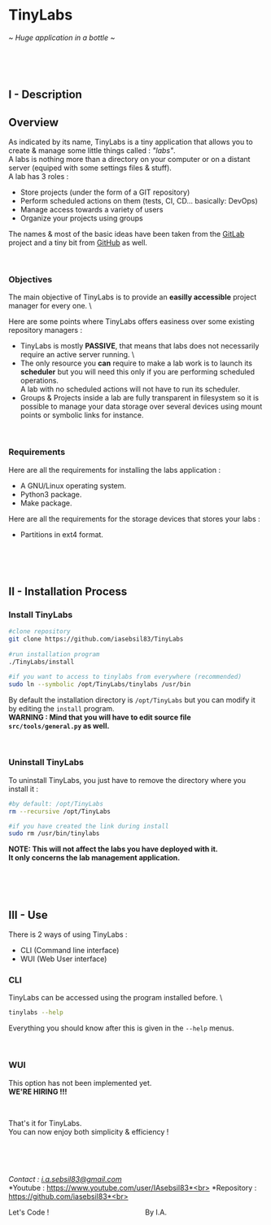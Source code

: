 # TinyLabs

*~ Huge application in a bottle ~*

&nbsp;

&nbsp;

## I - Description

## Overview

As indicated by its name, TinyLabs is a tiny application that allows you to create & manage some little things called : *"labs"*. \
A labs is nothing more than a directory on your computer or on a distant server (equiped with some settings files & stuff). \
A lab has 3 roles :
 - Store projects (under the form of a GIT repository)
 - Perform scheduled actions on them (tests, CI, CD... basically: DevOps)
 - Manage access towards a variety of users
 - Organize your projects using groups

The names & most of the basic ideas have been taken from the [GitLab](https://gitlab.com) project and a tiny bit from [GitHub](https://github.com) as well.

&nbsp;

### Objectives

The main objective of TinyLabs is to provide an **easilly accessible** project manager for every one. \

Here are some points where TinyLabs offers easiness over some existing repository managers :
 - TinyLabs is mostly **PASSIVE**, that means that labs does not necessarily require an active server running. \
 - The only resource you **can** require to make a lab work is to launch its **scheduler** but you will need this only if you are performing scheduled operations. \
   A lab with no scheduled actions will not have to run its scheduler.
 - Groups & Projects inside a lab are fully transparent in filesystem so it is possible to manage your data storage over several devices using mount points or symbolic links for instance.

&nbsp;

### Requirements

Here are all the requirements for installing the labs application :
 - A GNU/Linux operating system.
 - Python3 package.
 - Make package.

Here are all the requirements for the storage devices that stores your labs :
 - Partitions in ext4 format.

&nbsp;

&nbsp;


## II - Installation Process

### Install TinyLabs
```bash
#clone repository
git clone https://github.com/iasebsil83/TinyLabs
 
#run installation program
./TinyLabs/install

#if you want to access to tinylabs from everywhere (recommended)
sudo ln --symbolic /opt/TinyLabs/tinylabs /usr/bin
```
By default the installation directory is `/opt/TinyLabs` but you can modify it by editing the `install` program. \
**WARNING : Mind that you will have to edit source file `src/tools/general.py` as well.**

&nbsp;

### Uninstall TinyLabs

To uninstall TinyLabs, you just have to remove the directory where you install it :
```bash
#by default: /opt/TinyLabs
rm --recursive /opt/TinyLabs

#if you have created the link during install
sudo rm /usr/bin/tinylabs
```
**NOTE: This will not affect the labs you have deployed with it. \
It only concerns the lab management application.**

&nbsp;

&nbsp;


## III - Use

There is 2 ways of using TinyLabs :
 - CLI (Command line interface)
 - WUI (Web User interface)

### CLI

TinyLabs can be accessed using the program installed before. \
```bash
tinylabs --help
```

Everything you should know after this is given in the `--help` menus.

&nbsp;

### WUI

This option has not been implemented yet. \
**WE'RE HIRING !!!**

&nbsp;

That's it for TinyLabs. \
You can now enjoy both simplicity & efficiency !

&nbsp;

&nbsp;


*Contact    : i.a.sebsil83@gmail.com*<br>
*Youtube    : https://www.youtube.com/user/IAsebsil83*<br>
*Repository : https://github.com/iasebsil83*<br>

Let's Code ! &nbsp;&nbsp;&nbsp;&nbsp;&nbsp;&nbsp;&nbsp;
&nbsp;&nbsp;&nbsp;&nbsp;&nbsp;&nbsp;&nbsp;&nbsp;&nbsp;
&nbsp;&nbsp;&nbsp;&nbsp;&nbsp;&nbsp;&nbsp;&nbsp;&nbsp;
&nbsp;&nbsp;&nbsp;&nbsp;&nbsp;&nbsp;&nbsp;&nbsp;&nbsp;
&nbsp;&nbsp;&nbsp;&nbsp;&nbsp;&nbsp;&nbsp;&nbsp;&nbsp;By I.A.
